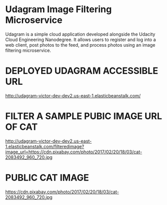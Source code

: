 # Udagram Image Filtering Microservice

Udagram is a simple cloud application developed alongside the Udacity Cloud Engineering Nanodegree. It allows users to register and log into a web client, post photos to the feed, and process photos using an image filtering microservice.

# DEPLOYED UDAGRAM ACCESSIBLE URL
http://udagram-victor-dev-dev2.us-east-1.elasticbeanstalk.com/

# FILTER A SAMPLE PUBIC IMAGE URL OF CAT
http://udagram-victor-dev-dev2.us-east-1.elasticbeanstalk.com/filteredimage?image_url=https://cdn.pixabay.com/photo/2017/02/20/18/03/cat-2083492_960_720.jpg

# PUBLIC CAT IMAGE
https://cdn.pixabay.com/photo/2017/02/20/18/03/cat-2083492_960_720.jpg